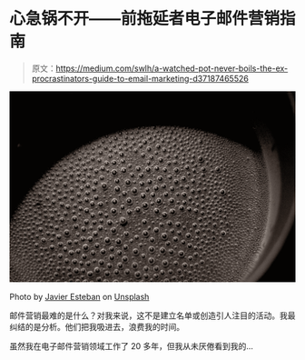# 心急锅不开——前拖延者电子邮件营销指南

> 原文：<https://medium.com/swlh/a-watched-pot-never-boils-the-ex-procrastinators-guide-to-email-marketing-d37187465526>

![](img/0fcecbf26f3002afb4fa0f6f93ed34e5.png)

Photo by [Javier Esteban](https://unsplash.com/@javiestebaan?utm_source=medium&utm_medium=referral) on [Unsplash](https://unsplash.com?utm_source=medium&utm_medium=referral)

邮件营销最难的是什么？对我来说，这不是建立名单或创造引人注目的活动。我最纠结的是分析。他们把我吸进去，浪费我的时间。

虽然我在电子邮件营销领域工作了 20 多年，但我从未厌倦看到我的…